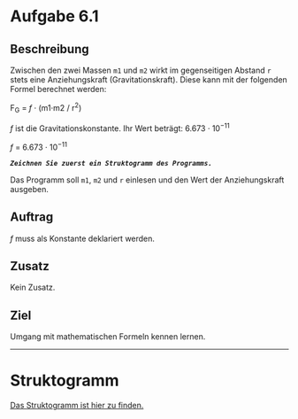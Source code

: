 # Aufgabe 6.1

## Beschreibung
Zwischen den zwei Massen `m1` und `m2` wirkt im gegenseitigen Abstand `r` stets eine Anziehungskraft (Gravitationskraft). 
Diese kann mit der folgenden Formel berechnet werden:

F<sub>G</sub> = *f* · (m1·m2 / r<sup>2</sup>)

*f* ist die Gravitationskonstante. 
Ihr Wert beträgt: 6.673 · 10<sup>−11</sup>

*f* = 6.673 · 10<sup>−11</sup>

**_`Zeichnen Sie zuerst ein Struktogramm des Programms.`_**

Das Programm soll `m1`, `m2` und `r` einlesen und den Wert der Anziehungskraft ausgeben.

## Auftrag
*f* muss als Konstante deklariert werden.

## Zusatz
Kein Zusatz.

## Ziel
Umgang mit mathematischen Formeln kennen lernen.

--------------------------------------------

# Struktogramm

[Das Struktogramm ist hier zu finden.](out/structogram.pdf)
